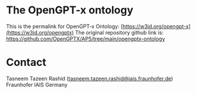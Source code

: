# The OpenGPT-x ontology

This is the permalink for OpenGPT-x Ontology: [https://w3id.org/opengpt-x](https://w3id.org/opengptx) 
The original repository github link is: https://github.com/OpenGPTX/AP5/tree/main/opengptx-ontology

# Contact

Tasneem Tazeen Rashid (tasneem.tazeen.rashid@iais.fraunhofer.de)
Fraunhofer IAIS
Germany
